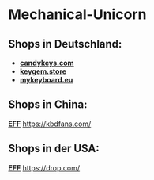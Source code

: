 # Mechanical-Unicorn

## Shops in Deutschland: 
- **[candykeys.com](https://candykeys.com/)**
- **[keygem.store](https://keygem.store/)**
- **[mykeyboard.eu](https://mykeyboard.eu/)**


## Shops in China:
**[EFF](https://eff.org)**
https://kbdfans.com/

## Shops in der USA:
**[EFF](https://eff.org)**
https://drop.com/
